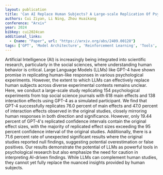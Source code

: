 ```yaml
---
layout: publication
title: 'Can AI Replace Human Subjects? A Large-scale Replication Of Psychological Experiments With Llms'
authors: Cui Ziyan, Li Ning, Zhou Huaikang
conference: "Arxiv"
year: 2024
bibkey: cui2024can
additional_links:
  - {name: "Paper", url: "https://arxiv.org/abs/2409.00128"}
tags: ['GPT', 'Model Architecture', 'Reinforcement Learning', 'Tools', 'Uncategorized']
---
```

Artificial Intelligence (AI) is increasingly being integrated into scientific
research, particularly in the social sciences, where understanding human
behavior is critical. Large Language Models (LLMs) like GPT-4 have shown
promise in replicating human-like responses in various psychological
experiments. However, the extent to which LLMs can effectively replace human
subjects across diverse experimental contexts remains unclear. Here, we conduct
a large-scale study replicating 154 psychological experiments from top social
science journals with 618 main effects and 138 interaction effects using GPT-4
as a simulated participant. We find that GPT-4 successfully replicates 76.0
percent of main effects and 47.0 percent of interaction effects observed in the
original studies, closely mirroring human responses in both direction and
significance. However, only 19.44 percent of GPT-4's replicated confidence
intervals contain the original effect sizes, with the majority of replicated
effect sizes exceeding the 95 percent confidence interval of the original
studies. Additionally, there is a 71.6 percent rate of unexpected significant
results where the original studies reported null findings, suggesting potential
overestimation or false positives. Our results demonstrate the potential of
LLMs as powerful tools in psychological research but also emphasize the need
for caution in interpreting AI-driven findings. While LLMs can complement human
studies, they cannot yet fully replace the nuanced insights provided by human
subjects.
